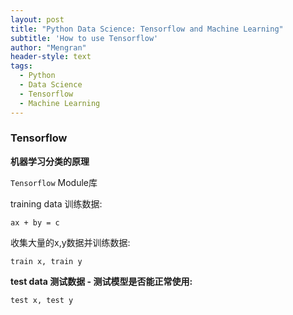 ```yaml
---
layout: post
title: "Python Data Science: Tensorflow and Machine Learning"
subtitle: 'How to use Tensorflow'
author: "Mengran"
header-style: text
tags:
  - Python
  - Data Science
  - Tensorflow
  - Machine Learning
---
```


### Tensorflow

**机器学习分类的原理**

`Tensorflow` Module库

training data 训练数据:

`ax + by = c`

收集大量的x,y数据并训练数据:

`train x, train y`

**test data 测试数据 - 测试模型是否能正常使用:**

`test x, test y`



